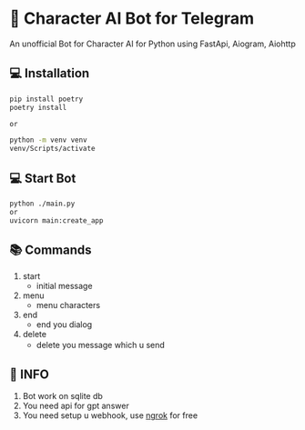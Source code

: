 # 💬 Character AI Bot for Telegram

An unofficial Bot for Character AI for Python using
FastApi, Aiogram, Aiohttp

## 💻 Installation
```bash
pip install poetry
poetry install

or

python -m venv venv
venv/Scripts/activate
```

## 💻 Start Bot
```bash
python ./main.py
or
uvicorn main:create_app
```

## 📚 Commands
1. start 
   - initial message
2. menu
   - menu characters
3. end
   - end you dialog
4. delete
   - delete you message which u send
 ᅠ
## 🔑 INFO

1. Bot work on sqlite db
2. You need api for gpt answer
3. You need setup u webhook, use [ngrok](https://ngrok.com/) for free
